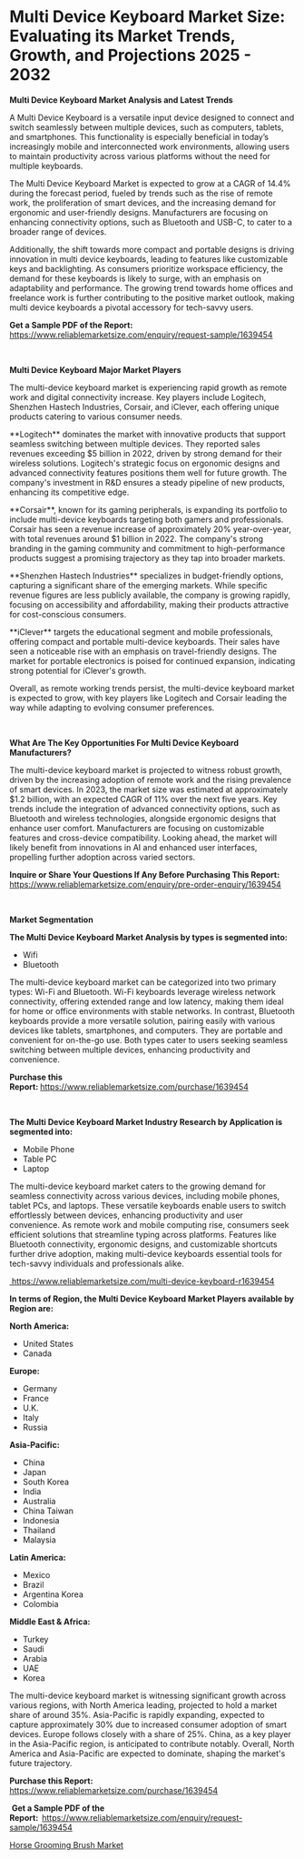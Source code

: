 <p><h1>Multi Device Keyboard Market Size: Evaluating its Market Trends, Growth, and Projections 2025 - 2032</h1></p><p><strong>Multi Device Keyboard Market Analysis and Latest Trends</strong></p>
<p><p>A Multi Device Keyboard is a versatile input device designed to connect and switch seamlessly between multiple devices, such as computers, tablets, and smartphones. This functionality is especially beneficial in today’s increasingly mobile and interconnected work environments, allowing users to maintain productivity across various platforms without the need for multiple keyboards.</p><p>The Multi Device Keyboard Market is expected to grow at a CAGR of 14.4% during the forecast period, fueled by trends such as the rise of remote work, the proliferation of smart devices, and the increasing demand for ergonomic and user-friendly designs. Manufacturers are focusing on enhancing connectivity options, such as Bluetooth and USB-C, to cater to a broader range of devices.</p><p>Additionally, the shift towards more compact and portable designs is driving innovation in multi device keyboards, leading to features like customizable keys and backlighting. As consumers prioritize workspace efficiency, the demand for these keyboards is likely to surge, with an emphasis on adaptability and performance. The growing trend towards home offices and freelance work is further contributing to the positive market outlook, making multi device keyboards a pivotal accessory for tech-savvy users.</p></p>
<p><strong>Get a Sample PDF of the Report:&nbsp;</strong> <a href="https://www.reliablemarketsize.com/enquiry/request-sample/1639454?utm_campaign=1789&utm_medium=2&utm_source=Github&utm_content=ia&utm_term=08022025&utm_id=multi-device-keyboard">https://www.reliablemarketsize.com/enquiry/request-sample/1639454</a></p>
<p>&nbsp;</p>
<p><strong>Multi Device Keyboard Major Market Players</strong></p>
<p><p>The multi-device keyboard market is experiencing rapid growth as remote work and digital connectivity increase. Key players include Logitech, Shenzhen Hastech Industries, Corsair, and iClever, each offering unique products catering to various consumer needs.</p><p>**Logitech** dominates the market with innovative products that support seamless switching between multiple devices. They reported sales revenues exceeding $5 billion in 2022, driven by strong demand for their wireless solutions. Logitech's strategic focus on ergonomic designs and advanced connectivity features positions them well for future growth. The company's investment in R&D ensures a steady pipeline of new products, enhancing its competitive edge.</p><p>**Corsair**, known for its gaming peripherals, is expanding its portfolio to include multi-device keyboards targeting both gamers and professionals. Corsair has seen a revenue increase of approximately 20% year-over-year, with total revenues around $1 billion in 2022. The company's strong branding in the gaming community and commitment to high-performance products suggest a promising trajectory as they tap into broader markets.</p><p>**Shenzhen Hastech Industries** specializes in budget-friendly options, capturing a significant share of the emerging markets. While specific revenue figures are less publicly available, the company is growing rapidly, focusing on accessibility and affordability, making their products attractive for cost-conscious consumers.</p><p>**iClever** targets the educational segment and mobile professionals, offering compact and portable multi-device keyboards. Their sales have seen a noticeable rise with an emphasis on travel-friendly designs. The market for portable electronics is poised for continued expansion, indicating strong potential for iClever's growth.</p><p>Overall, as remote working trends persist, the multi-device keyboard market is expected to grow, with key players like Logitech and Corsair leading the way while adapting to evolving consumer preferences.</p></p>
<p>&nbsp;</p>
<p><strong>What Are The Key Opportunities For Multi Device Keyboard Manufacturers?</strong></p>
<p><p>The multi-device keyboard market is projected to witness robust growth, driven by the increasing adoption of remote work and the rising prevalence of smart devices. In 2023, the market size was estimated at approximately $1.2 billion, with an expected CAGR of 11% over the next five years. Key trends include the integration of advanced connectivity options, such as Bluetooth and wireless technologies, alongside ergonomic designs that enhance user comfort. Manufacturers are focusing on customizable features and cross-device compatibility. Looking ahead, the market will likely benefit from innovations in AI and enhanced user interfaces, propelling further adoption across varied sectors.</p></p>
<p><strong>Inquire or Share Your Questions If Any Before Purchasing This Report:</strong> <a href="https://www.reliablemarketsize.com/enquiry/pre-order-enquiry/1639454?utm_campaign=1789&utm_medium=2&utm_source=Github&utm_content=ia&utm_term=08022025&utm_id=multi-device-keyboard">https://www.reliablemarketsize.com/enquiry/pre-order-enquiry/1639454</a></p>
<p>&nbsp;</p>
<p><strong>Market Segmentation</strong></p>
<p><strong>The Multi Device Keyboard Market Analysis by types is segmented into:</strong></p>
<p><ul><li>Wifi</li><li>Bluetooth</li></ul></p>
<p><p>The multi-device keyboard market can be categorized into two primary types: Wi-Fi and Bluetooth. Wi-Fi keyboards leverage wireless network connectivity, offering extended range and low latency, making them ideal for home or office environments with stable networks. In contrast, Bluetooth keyboards provide a more versatile solution, pairing easily with various devices like tablets, smartphones, and computers. They are portable and convenient for on-the-go use. Both types cater to users seeking seamless switching between multiple devices, enhancing productivity and convenience.</p></p>
<p><strong>Purchase this Report:&nbsp;</strong><a href="https://www.reliablemarketsize.com/purchase/1639454?utm_campaign=1789&utm_medium=2&utm_source=Github&utm_content=ia&utm_term=08022025&utm_id=multi-device-keyboard">https://www.reliablemarketsize.com/purchase/1639454</a></p>
<p>&nbsp;</p>
<p><strong>The Multi Device Keyboard Market Industry Research by Application is segmented into:</strong></p>
<p><ul><li>Mobile Phone</li><li>Table PC</li><li>Laptop</li></ul></p>
<p><p>The multi-device keyboard market caters to the growing demand for seamless connectivity across various devices, including mobile phones, tablet PCs, and laptops. These versatile keyboards enable users to switch effortlessly between devices, enhancing productivity and user convenience. As remote work and mobile computing rise, consumers seek efficient solutions that streamline typing across platforms. Features like Bluetooth connectivity, ergonomic designs, and customizable shortcuts further drive adoption, making multi-device keyboards essential tools for tech-savvy individuals and professionals alike.</p></p>
<p><a href="https://www.reliablemarketsize.com/multi-device-keyboard-r1639454?utm_campaign=1789&utm_medium=2&utm_source=Github&utm_content=ia&utm_term=08022025&utm_id=multi-device-keyboard">&nbsp;https://www.reliablemarketsize.com/multi-device-keyboard-r1639454</a></p>
<p><strong>In terms of Region, the Multi Device Keyboard Market Players available by Region are:</strong></p>
<p>
    <p> <strong> North America: </strong>
        <ul>
            <li>United States</li>
            <li>Canada</li>
        </ul>
        </p> 
    <p> <strong> Europe: </strong>
        <ul>
            <li>Germany</li>
            <li>France</li>
            <li>U.K.</li>
            <li>Italy</li>
            <li>Russia</li>
        </ul>
        </p> 
    <p> <strong> Asia-Pacific: </strong>
        <ul>
            <li>China</li>
            <li>Japan</li>
            <li>South Korea</li>
            <li>India</li>
            <li>Australia</li>
            <li>China Taiwan</li>
            <li>Indonesia</li>
            <li>Thailand</li>
            <li>Malaysia</li>
        </ul>
        </p> 
    <p> <strong> Latin America: </strong>
        <ul>
            <li>Mexico</li>
            <li>Brazil</li>
            <li>Argentina Korea</li>
            <li>Colombia</li>
        </ul>
        </p> 
    <p> <strong> Middle East & Africa: </strong>
        <ul>
            <li>Turkey</li>
            <li>Saudi</li>
            <li>Arabia</li>
            <li>UAE</li>
            <li>Korea</li>
        </ul>
    </p>
    </p>
<p><p>The multi-device keyboard market is witnessing significant growth across various regions, with North America leading, projected to hold a market share of around 35%. Asia-Pacific is rapidly expanding, expected to capture approximately 30% due to increased consumer adoption of smart devices. Europe follows closely with a share of 25%. China, as a key player in the Asia-Pacific region, is anticipated to contribute notably. Overall, North America and Asia-Pacific are expected to dominate, shaping the market's future trajectory.</p></p>
<p><strong>Purchase this Report: </strong><a href="https://www.reliablemarketsize.com/purchase/1639454?utm_campaign=1789&utm_medium=2&utm_source=Github&utm_content=ia&utm_term=08022025&utm_id=multi-device-keyboard">https://www.reliablemarketsize.com/purchase/1639454</a></p>
<p>&nbsp;<strong>Get a Sample PDF of the Report:&nbsp;&nbsp;</strong><a href="https://www.reliablemarketsize.com/enquiry/request-sample/1639454?utm_campaign=1789&utm_medium=2&utm_source=Github&utm_content=ia&utm_term=08022025&utm_id=multi-device-keyboard">https://www.reliablemarketsize.com/enquiry/request-sample/1639454</a></p>
<p><strong></strong></p>
<p><p><a href="https://github.com/XavierTyler76/Market-Research-Report-List-1/blob/main/horse-grooming-brush-market.md?utm_campaign=1789&utm_medium=2&utm_source=Github&utm_content=ia&utm_term=08022025&utm_id=multi-device-keyboard">Horse Grooming Brush Market</a></p></p>